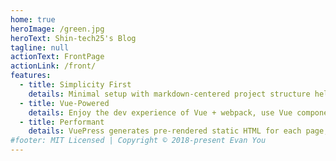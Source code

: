 ```yaml
---
home: true
heroImage: /green.jpg
heroText: Shin-tech25's Blog
tagline: null
actionText: FrontPage
actionLink: /front/
features:
  - title: Simplicity First
    details: Minimal setup with markdown-centered project structure helps you focus on writing.
  - title: Vue-Powered
    details: Enjoy the dev experience of Vue + webpack, use Vue components in markdown, and develop custom themes with Vue.
  - title: Performant
    details: VuePress generates pre-rendered static HTML for each page, and runs as an SPA once a page is loaded.
#footer: MIT Licensed | Copyright © 2018-present Evan You
---
```

